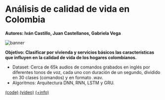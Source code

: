 # Análisis de calidad de vida en Colombia

**Autores: Iván Castillo, Juan Castellanos, Gabriela Vega**



![banner](proyecto/banner_speech_to_command_IA2.png)

**Objetivo: Clasificar por vivienda y servicios básicos las características que influyen en la calidad de vida de los hogares colombianos.**  

- Dataset: Cerca de 65k audios de comandos grabados en inglés por diferentes tonos de voz, cada uno con duración de un segundo, dividido en 30 clases (comandos) y en formato .wav.
- Algoritmos: Arquitectura DNN, RNN, LSTM y GRU.


[(code)](proyecto/notebook_speech_to_command_IA2.ipynb) [(video)](https://www.youtube.com/watch?v=eDRIdYVA9E4) [(+info)](proyecto/slides_speech_to_command_IA2.pdf)

